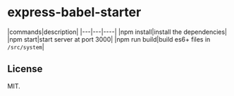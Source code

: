 # express-babel-starter

|commands|description|
|---|---|----|
|npm install|install the dependencies|
|npm start|start server at port 3000|
|npm run build|build es6+ files in `/src/system`|

## License

MIT.